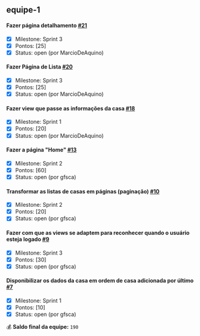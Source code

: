 ## equipe-1
#### Fazer página detalhamento [#21](https://github.com/citi-onboarding/equipe-1/issues/21)
- [x] Milestone: Sprint 3
- [x] Pontos: [25]
- [x] Status: open (por MarcioDeAquino)
#### Fazer Página de Lista [#20](https://github.com/citi-onboarding/equipe-1/issues/20)
- [x] Milestone: Sprint 3
- [x] Pontos: [25]
- [x] Status: open (por MarcioDeAquino)
#### Fazer view que passe as informações da casa [#18](https://github.com/citi-onboarding/equipe-1/issues/18)
- [x] Milestone: Sprint 1
- [x] Pontos: [20]
- [x] Status: open (por MarcioDeAquino)
#### Fazer a página "Home"  [#13](https://github.com/citi-onboarding/equipe-1/issues/13)
- [x] Milestone: Sprint 2
- [x] Pontos: [60]
- [x] Status: open (por gfsca)
#### Transformar as listas de casas em páginas (paginação) [#10](https://github.com/citi-onboarding/equipe-1/issues/10)
- [x] Milestone: Sprint 2
- [x] Pontos: [20]
- [x] Status: open (por gfsca)
#### Fazer com que as views se adaptem para reconhecer quando o usuário esteja logado [#9](https://github.com/citi-onboarding/equipe-1/issues/9)
- [x] Milestone: Sprint 3
- [x] Pontos: [30]
- [x] Status: open (por gfsca)
#### Disponibilizar os dados da casa em ordem de casa adicionada por último [#7](https://github.com/citi-onboarding/equipe-1/issues/7)
- [x] Milestone: Sprint 1
- [x] Pontos: [10]
- [x] Status: open (por gfsca)

:moneybag: **Saldo final da equipe:** `190`